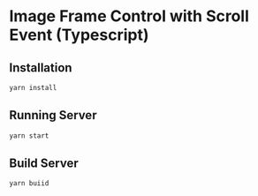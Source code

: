 # Image Frame Control with Scroll Event (Typescript)

## Installation

```bash
yarn install
```

## Running Server

```bash
yarn start
```

## Build Server

```bash
yarn buiid
```
